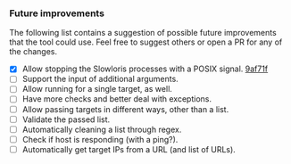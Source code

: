 ### Future improvements

The following list contains a suggestion of possible future improvements that the tool could use. Feel free to suggest others or open a PR for any of the changes.

- [x] Allow stopping the Slowloris processes with a POSIX signal. [9af71f](https://github.com/mjalt96/Manyloris/commit/9af71f63800f4a26953c467703a95277e834dd47)
- [ ] Support the input of additional arguments.
- [ ] Allow running for a single target, as well.
- [ ] Have more checks and better deal with exceptions.
- [ ] Allow passing targets in different ways, other than a list.
- [ ] Validate the passed list.
- [ ] Automatically cleaning a list through regex.
- [ ] Check if host is responding (with a ping?).
- [ ] Automatically get target IPs from a URL (and list of URLs).
